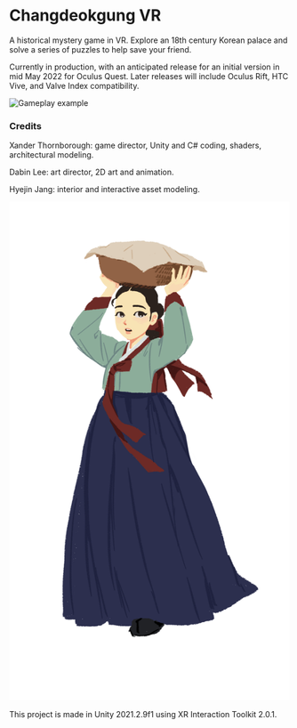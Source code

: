 # Changdeokgung VR
A historical mystery game in VR. Explore an 18th century Korean palace and solve a series of puzzles to help save your friend.

Currently in production, with an anticipated release for an initial version in mid May 2022 for Oculus Quest. Later releases will include Oculus Rift, HTC Vive, and Valve Index compatibility. 

![Gameplay example](Media/changdeokgung_vr_semester1.gif)

### Credits

Xander Thornborough: game director, Unity and C# coding, shaders, architectural modeling.

Dabin Lee: art director, 2D art and animation.

Hyejin Jang: interior and interactive asset modeling.

![Main character art](Media/Gungnyeo.png)

This project is made in Unity 2021.2.9f1 using XR Interaction Toolkit 2.0.1.